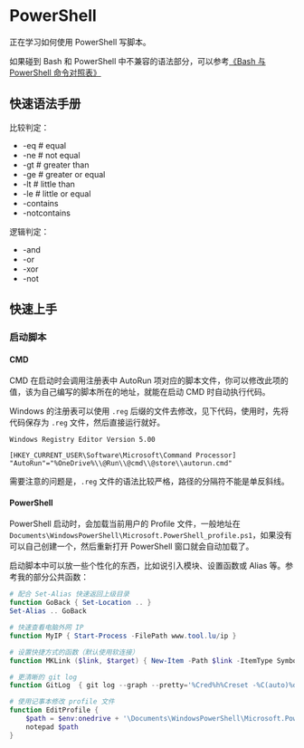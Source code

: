 # PowerShell

正在学习如何使用 PowerShell 写脚本。

如果碰到 Bash 和 PowerShell 中不兼容的语法部分，可以参考[《Bash 与 PowerShell 命令对照表》](https://www.pstips.net/bash-and-powershell-quick-reference.html)

## 快速语法手册

比较判定：

* -eq # equal
* -ne # not equal
* -gt # greater than
* -ge # greater or equal
* -lt # little than
* -le # little or equal
* -contains
* -notcontains

逻辑判定：

* -and
* -or
* -xor
* -not

## 快速上手

### 启动脚本

#### CMD

CMD 在启动时会调用注册表中 AutoRun 项对应的脚本文件，你可以修改此项的值，该为自己编写的脚本所在的地址，就能在启动 CMD 时自动执行代码。

Windows 的注册表可以使用 `.reg` 后缀的文件去修改，见下代码，使用时，先将代码保存为 `.reg` 文件，然后直接运行就好。

```shell
Windows Registry Editor Version 5.00

[HKEY_CURRENT_USER\Software\Microsoft\Command Processor]
"AutoRun"="%OneDrive%\\@Run\\@cmd\\@store\\autorun.cmd"
```

需要注意的问题是，`.reg` 文件的语法比较严格，路径的分隔符不能是单反斜线。

#### PowerShell

PowerShell 启动时，会加载当前用户的 Profile 文件，一般地址在 `Documents\WindowsPowerShell\Microsoft.PowerShell_profile.ps1`，如果没有可以自己创建一个，然后重新打开 PowerShell 窗口就会自动加载了。

启动脚本中可以放一些个性化的东西，比如说引入模块、设置函数或 Alias 等。参考我的部分公共函数：

```powershell
# 配合 Set-Alias 快速返回上级目录
function GoBack { Set-Location .. }
Set-Alias .. GoBack

# 快速查看电脑外网 IP
function MyIP { Start-Process -FilePath www.tool.lu/ip }

# 设置快捷方式的函数（默认使用软连接）
function MKLink ($link, $target) { New-Item -Path $link -ItemType SymbolicLink -Value $target }

# 更清晰的 git log
function GitLog  { git log --graph --pretty='%Cred%h%Creset -%C(auto)%d%Creset %s %Cgreen(%cr) %C(bold blue)<%an>%Creset' --all }

# 使用记事本修改 profile 文件
function EditProfile {
    $path = $env:onedrive + '\Documents\WindowsPowerShell\Microsoft.PowerShell_profile.ps1' 
    notepad $path
}
```